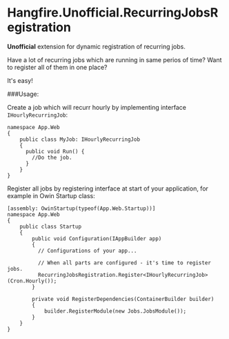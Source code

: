 # Hangfire.Unofficial.RecurringJobsRegistration
**Unofficial** extension for dynamic registration of recurring jobs.

Have a lot of recurring jobs which are running in same perios of time?
Want to register all of them in one place?

It's easy!

###Usage:

Create a job which will recurr hourly by implementing interface ```IHourlyRecurringJob```:
```
namespace App.Web
{
    public class MyJob: IHourlyRecurringJob
    {
      public void Run() {
        //Do the job.
      }
    }
}
```
Register all jobs by registering interface at start of your application, for example in Owin Startup class:
```
[assembly: OwinStartup(typeof(App.Web.Startup))]
namespace App.Web
{
    public class Startup
    {
        public void Configuration(IAppBuilder app)
        {
          // Configurations of your app...
          
          // When all parts are configured - it's time to register jobs.
          RecurringJobsRegistration.Register<IHourlyRecurringJob>(Cron.Hourly());
        }

        private void RegisterDependencies(ContainerBuilder builder)
        {
            builder.RegisterModule(new Jobs.JobsModule());
        }
    }
}
```
